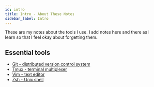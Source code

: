 ```yaml
---
id: intro
title: Intro - About These Notes
sidebar_label: Intro
---
```


These are my notes about the tools I use. I add notes here and there as I learn so that I feel okay about forgetting them.

## Essential tools

- [Git - distributed version control system](git.md)
- [Tmux - terminal multiplexer](tmux.md)
- [Vim - text editor](vim.md)
- [Zsh - Unix shell](zsh.md)

